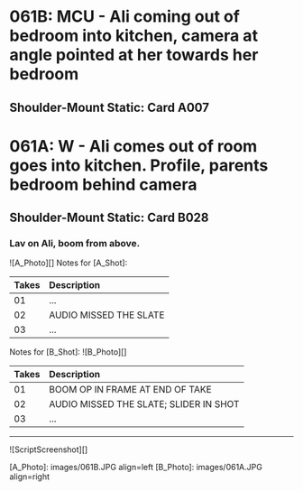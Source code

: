 # 061B: MCU - Ali coming out of bedroom into kitchen, camera at angle pointed at her towards her bedroom
## Shoulder-Mount Static: Card A007

# 061A: W - Ali comes out of room goes into kitchen. Profile, parents bedroom behind camera
## Shoulder-Mount Static: Card B028

### Lav on Ali, boom from above.

![A_Photo][]
Notes for [A_Shot]: 

| Takes | Description |
|:---|:----|
| 01 | ... |
| 02 | AUDIO MISSED THE SLATE |
| 03 | ... |

Notes for [B_Shot]: 
![B_Photo][]

| Takes | Description |
|:---|:----|
| 01 | BOOM OP IN FRAME AT END OF TAKE |
| 02 | AUDIO MISSED THE SLATE; SLIDER IN SHOT |
| 03 | ... |

----

![ScriptScreenshot][]


[A_Photo]:  images/061B.JPG align=left
[B_Photo]:  images/061A.JPG align=right

